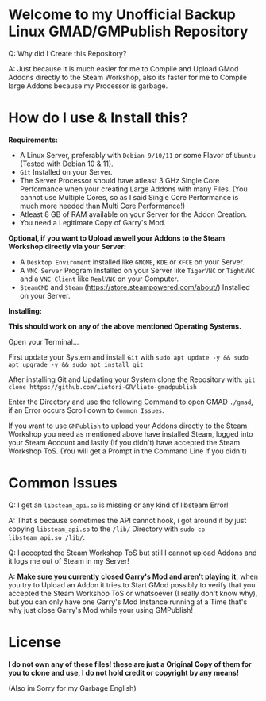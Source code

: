 # Welcome to my Unofficial Backup Linux GMAD/GMPublish Repository

Q: Why did I Create this Repository?

A: Just because it is much easier for me to Compile and Upload GMod Addons directly to the Steam Workshop, also its faster for me to Compile large Addons because my Processor is garbage. 

# How do I use & Install this?

__**Requirements:**__

- A Linux Server, preferably with ``Debian 9/10/11`` or some Flavor of ``Ubuntu`` (Tested with Debian 10 & 11).
- ``Git`` Installed on your Server.
- The Server Processor should have atleast 3 GHz Single Core Performance when your creating Large Addons with many Files. (You cannot use Multiple Cores, so as I said Single Core Performance is much more needed than Multi Core Performance!)
- Atleast 8 GB of RAM available on your Server for the Addon Creation.
- You need a Legitimate Copy of Garry's Mod.

__Optional, if you want to Upload aswell your Addons to the Steam Workshop directly via your Server:__

- A ``Desktop Enviroment`` installed like ``GNOME``, ``KDE`` or ``XFCE`` on your Server.
- A ``VNC Server`` Program Installed on your Server like ``TigerVNC`` or ``TightVNC`` and a ``VNC Client`` like ``RealVNC`` on your Computer.
- ``SteamCMD`` and ``Steam`` (https://store.steampowered.com/about/) Installed on your Server.

__**Installing:**__

__This should work on any of the above mentioned Operating Systems.__

Open your Terminal...

First update your System and install ``Git`` with ``sudo apt update -y && sudo apt upgrade -y && sudo apt install git``

After installing Git and Updating your System clone the Repository with: ``git clone https://github.com/Liatori-GR/liato-gmadpublish``

Enter the Directory and use the following Command to open GMAD ``./gmad``, if an Error occurs Scroll down to ``Common Issues``.

If you want to use ``GMPublish`` to upload your Addons directly to the Steam Workshop you need as mentioned above have installed Steam, logged into your Steam Account and lastly (If you didn't) have accepted the Steam Workshop ToS. (You will get a Prompt in the Command Line if you didn't)

# Common Issues

Q: I get an ``libsteam_api.so`` is missing or any kind of libsteam Error!

A: That's because sometimes the API cannot hook, i got around it by just copying ``libsteam_api.so`` to the ``/lib/`` Directory with ``sudo cp libsteam_api.so /lib/``.

Q: I accepted the Steam Workshop ToS but still I cannot upload Addons and it logs me out of Steam in my Server!

A: **Make sure you currently closed Garry's Mod and aren't playing it**, when you try to Upload an Addon it tries to Start GMod possibly to verify that you accepted the Steam Workshop ToS or whatsoever (I really don't know why), but you can only have one Garry's Mod Instance running at a Time that's why just close Garry's Mod while your using GMPublish! 

# License

**I do not own any of these files! these are just a Original Copy of them for you to clone and use, I do not hold credit or copyright by any means!**

(Also im Sorry for my Garbage English)
